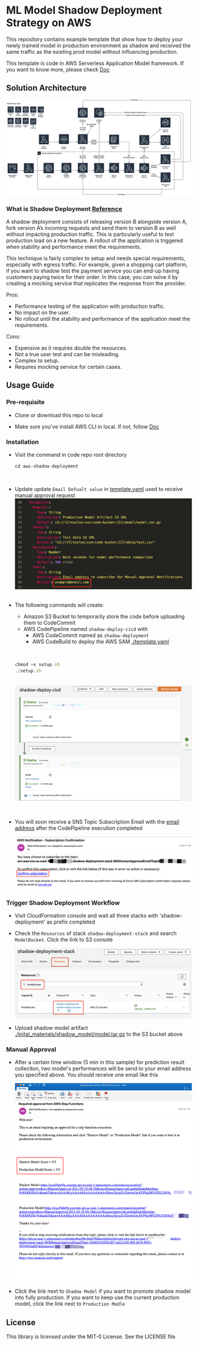 # ML Model Shadow Deployment Strategy on AWS

This repository contains example template that show how to deploy your newly trained model in production environment as shadow and received the same traffic as the existing prod model without influencing production. 

This template is code in AWS Serverless Application Model framework. If you want to know more, please check [Doc](https://docs.aws.amazon.com/serverless-application-model/latest/developerguide/what-is-sam.html)

## Solution Architecture
![Model Bucket Image](inital_materials/pic/solution_architecture.png)

### What is Shadow Deployment [Reference](https://thenewstack.io/deployment-strategies/#:~:text=A%20shadow%20deployment%20consists%20of,load%20on%20a%20new%20feature.)

A shadow deployment consists of releasing version B alongside version A, fork version A’s incoming requests and send them to version B as well without impacting production traffic. This is particularly useful to test production load on a new feature. A rollout of the application is triggered when stability and performance meet the requirements.

This technique is fairly complex to setup and needs special requirements, especially with egress traffic. For example, given a shopping cart platform, if you want to shadow test the payment service you can end-up having customers paying twice for their order. In this case, you can solve it by creating a mocking service that replicates the response from the provider.


Pros:

- Performance testing of the application with production traffic.
- No impact on the user.
- No rollout until the stability and performance of the application meet the requirements.

Cons:

- Expensive as it requires double the resources.
- Not a true user test and can be misleading.
- Complex to setup.
- Requires mocking service for certain cases.

## Usage Guide

### Pre-requisite

- Clone or download this repo to local 

- Make sure you've install AWS CLI in local. If not, follow [Doc](https://docs.aws.amazon.com/cli/latest/userguide/cli-chap-install.html)

### Installation

- Visit the command in code repo root directory 
    ```ts
    cd aws-shadow-deployment 
    ```
&nbsp;

- <a name="email"></a>Update update ```Email Defualt value``` in [template.yaml](template.yaml) used to receive manual approval request 
    ![Email Address Image](inital_materials/pic/email_address.png)
&nbsp;

- The following commands will create:
    - Amazon S3 Bucket to temporarily store the code before uploading them to CodeCommit
    - AWS CodePipeline named ```shadow-deploy-cicd``` with 
        - AWS CodeCommit named as ```shadow-deployment```
        - AWS CodeBuild to deploy the AWS SAM [./template.yaml](template.yaml)
    
    &nbsp;
    ```ts
    chmod +x setup.sh
    ./setup.sh
    ```
    &nbsp;
    ![CodePipeline Image](inital_materials/pic/codepipeline.png)

&nbsp;

- You will soon receive a SNS Topic Subscription Email with the [email address](#email) after the CodePipeline execution completed

    ![SNS Subscription Image](inital_materials/pic/sns_subscription.png)

### Trigger Shadow Deployment Workflow

- Visit CloudFormation console and wait all three stacks with 'shadow-deployment' as prefix completed

- Check the ```Resources``` of stack ```shadow-deployment-stack``` and search ```ModelBucket```. Click the link to S3 console

    ![Model Bucket Image](inital_materials/pic/model_bucket.png)

- Upload shadow model artifact [./inital_materials/shadow_model/model.tar.gz](inital_materials/shadow_model/model.tar.gz) to the S3 bucket above


### Manual Approval

- After a certain time window (5 min in this sample) for prediction result colleciton, two model's performances will be send to your email address you specified above. You should receive one email like this

    ![Manual Approval Image](inital_materials/pic/manual_approval.png)

- Click the link next to ```Shadow Model``` if you want to promote shadow model into fully production. If you want to keep use the current production model, click the link next to ```Production Modle```


## License

This library is licensed under the MIT-0 License. See the LICENSE file.


